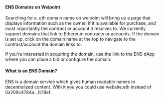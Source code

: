 #### ENS Domains on Weipoint
Searching for a .eth domain name on weipoint will bring up a page that displays information such as the owner, if it is available for purchase, and most importantly the contract or account it resolves to. We currently support domains that link to Ethereum contracts or accounts. If the domain is set up, click on the domain name at the top to navigate to the contract/account the domain links to.

If you're interested in acquiring the domain, use the link to the ENS dApp where you can place a bid or configure the domain.

#### What is an ENS Domain?
ENS is a domain service which gives human readable names to decentralized content. With it you you could use website.eth instead of 0x209c4784a…fc18ef.
